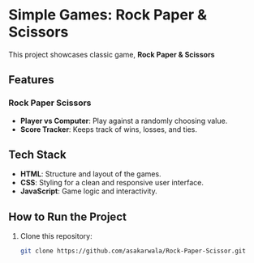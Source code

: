 # Simple Games: Rock Paper & Scissors

This project showcases classic game, **Rock Paper & Scissors**

## Features

### Rock Paper Scissors
- **Player vs Computer**: Play against a randomly choosing value.
- **Score Tracker**: Keeps track of wins, losses, and ties.

 ## Tech Stack
- **HTML**: Structure and layout of the games.
- **CSS**: Styling for a clean and responsive user interface.
- **JavaScript**: Game logic and interactivity.

## How to Run the Project
1. Clone this repository:
   ```bash
   git clone https://github.com/asakarwala/Rock-Paper-Scissor.git
